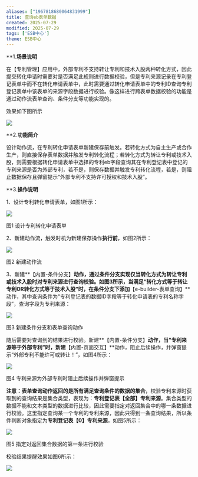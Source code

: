 ```yaml
---
aliases: ["1967818680064831999"]
title: 查询eb表单数据
created: 2025-07-29
modified: 2025-07-29
tags: ['ESB中心']
theme: ESB中心
---
```


**1.**场景说明**

在【专利管理】应用中，外部专利不支持转让专利和技术入股两种转化方式，因此提交转化申请时需要对是否满足此规则进行数据校验，但是专利来源记录在专利登记表单中而不在转化申请表单中，此时需要通过转化申请表单中的专利ID查询专利登记表单中该表单的来源字段数据进行校验。像这样进行跨表单数据校验的功能是通过动作流表单查询、条件分支等功能实现的。

效果如下图所示

![](https://myhelpdoc.oss-cn-heyuan.aliyuncs.com/mdimages/81ef3c43cd6ec1a1af14e3bb9fa49e87.jpg)

**2.**功能简介**

设计动作流，在专利转化申请表单新建保存前触发。若转化方式为自主生产或合作生产，则直接保存表单数据并触发专利转化流程；若转化方式为转让专利或技术入股，则需要根据转化申请表单中选择的专利eb字段查询其在专利登记表中登记的专利来源是否为外部专利，若不是，则保存数据并触发专利转化流程，若是，则阻止数据保存且弹窗提示“外部专利不支持许可授权和技术入股”。

**3.**操作说明**

1、设计专利转化申请表单，如图1所示：

![](https://myhelpdoc.oss-cn-heyuan.aliyuncs.com/mdimages/b8aa800972d39be4c57e3ec830baac52.jpg)

图1 设计专利转化申请表单

2、新建动作流，触发时机为新建保存操作**执行前**，如图2所示：

![](https://myhelpdoc.oss-cn-heyuan.aliyuncs.com/mdimages/3fc4c226f5d4c46790b6d618cefc368a.jpg)

图2 新建动作流

3、新建**【内置-条件分支】**动作，通过条件分支实现仅当转化方式为转让专利或技术入股时对专利来源进行查询校验。如图3所示，当满足“转化方式等于转让专利OR转化方式等于技术入股”时，在条件分支下添加**【e-builder-表单查询】**动作，其中查询条件为“专利登记表的数据ID字段等于转化申请表的专利名称字段”，查询字段为专利来源：

![](https://myhelpdoc.oss-cn-heyuan.aliyuncs.com/mdimages/f888cac2f72c980e402d6e0644bead8b.jpg)

图3 新建条件分支和表单查询动作

随后需要对查询到的结果进行校验。新建**【内置-条件分支】**动作，当“专利来源等于外部专利”时，新建**【内置-页面交互】**动作，阻止后续操作，并弹窗提示“外部专利不能许可或转让！”，如图4所示：

![](https://myhelpdoc.oss-cn-heyuan.aliyuncs.com/mdimages/1fe98631063828520909f1341c749a64.jpg)

图4 专利来源为外部专利时阻止后续操作并弹窗提示

**注意：**表单查询动作返回的是所有满足查询条件的数据的**集合**，校验专利来源时获取到的查询结果是集合类型，表现为：**专利登记表【全部】专利来源**。集合类型的数据不能和文本类型的数据进行比较，因此需要指定对返回集合中的哪一条数据进行校验。这里指定查询某一个专利的专利来源，因此只得到一条查询结果，所以条件判断对象指定为**专利登记表【0】专利来源**，如图5所示：

![](https://myhelpdoc.oss-cn-heyuan.aliyuncs.com/mdimages/f97acf44fe6a1eda70f0255d8d529643.jpg)

图5 指定对返回集合数据的第一条进行校验

校验结果提醒效果如图6所示：

![](https://myhelpdoc.oss-cn-heyuan.aliyuncs.com/mdimages/19e43bc0b23ef71af29fc7c9b7d5507c.jpg)

